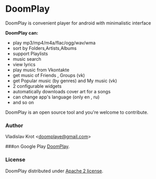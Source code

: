 # DoomPlay
DoomPlay is convenient player for android with minimalistic interface


**DoomPlay can:**

- play mp3/mp4/m4a/flac/ogg/wav/wma
- sort by Folders,Artists,Albums
- support Playlists
- music search
- view lyrics
- play music from Vkontakte
- get music of Friends , Groups (vk)
- get Popular music (by genres) and My music (vk)
- 2 configurable widgets
- automatically downloads cover art for a songs
- can change app's language (only en , ru)
- and so on


DoomPlay is an open source tool and you're welcome to contribute.

### Author
Vladislav Krot <<doomplaye@gmail.com>>

###on Google Play
[DoomPlay](https://play.google.com/store/apps/details?id=com.perm.DoomPlay).


### License
DoomPlay distributed under [Apache 2 license](https://github.com/quxey/doomPlaye/blob/master/LICENSE.txt).